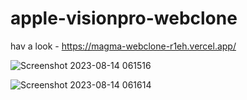 # apple-visionpro-webclone

hav a look - https://magma-webclone-r1eh.vercel.app/

![Screenshot 2023-08-14 061516](https://github.com/zenn99-arch/apple-visionpro-webclone/assets/72511459/59944312-f97e-4228-bfee-32d5fe991978)

![Screenshot 2023-08-14 061614](https://github.com/zenn99-arch/apple-visionpro-webclone/assets/72511459/87d27890-fe13-4166-8e8b-2b2b4ef2dd62)
